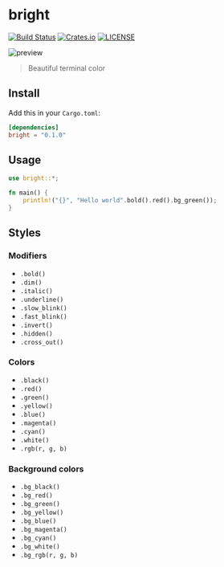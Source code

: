 
# bright

[![Build Status](https://img.shields.io/travis/wyhaya/bright.svg?style=flat-square)](https://travis-ci.org/wyhaya/bright)
[![Crates.io](https://img.shields.io/crates/v/bright.svg?style=flat-square)](https://crates.io/crates/bright)
[![LICENSE](https://img.shields.io/crates/l/bright.svg?style=flat-square)](https://github.com/wyhaya/bright/blob/master/LICENSE)

![preview](https://user-images.githubusercontent.com/23690145/59586970-beecaa80-9116-11e9-88c4-e0335096115f.png)

> Beautiful terminal color

## Install

Add this in your `Cargo.toml`:

```toml
[dependencies]
bright = "0.1.0"
```

## Usage
```rust
use bright::*;

fn main() {
    println!("{}", "Hello world".bold().red().bg_green());
}
```

## Styles

### Modifiers

* `.bold()`
* `.dim()`
* `.italic()`
* `.underline()`
* `.slow_blink()`
* `.fast_blink()`
* `.invert()`
* `.hidden()`
* `.cross_out()`

### Colors
* `.black()`
* `.red()`
* `.green()`
* `.yellow()`
* `.blue()`
* `.magenta()`
* `.cyan()`
* `.white()`
* `.rgb(r, g, b)`

### Background colors

* `.bg_black()`
* `.bg_red()`
* `.bg_green()`
* `.bg_yellow()`
* `.bg_blue()`
* `.bg_magenta()`
* `.bg_cyan()`
* `.bg_white()`
* `.bg_rgb(r, g, b)`


